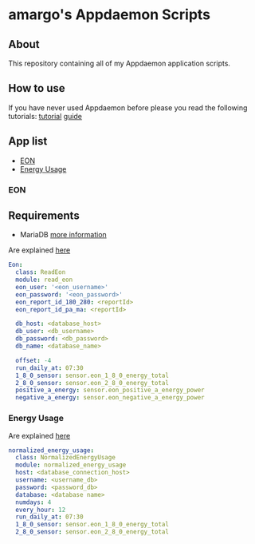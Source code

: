 # amargo's Appdaemon Scripts

## About

This repository containing all of my Appdaemon application scripts.

## How to use

If you have never used Appdaemon before please you read the following tutorials:
[tutorial](https://appdaemon.readthedocs.io/en/latest/HASS_TUTORIAL.html)
[guide](https://appdaemon.readthedocs.io/en/latest/APPGUIDE.html)

## App list

* [EON](#eon)
* [Energy Usage](#normalized_energy_usage)

### EON

## Requirements 
* MariaDB [more information](https://github.com/home-assistant/addons/blob/master/mariadb/DOCS.md)

Are explained [here](eon/README.md)

```yaml
Eon:
  class: ReadEon
  module: read_eon
  eon_user: '<eon_username>'
  eon_password: '<eon_password>'
  eon_report_id_180_280: <reportId>
  eon_report_id_pa_ma: <reportId>  

  db_host: <database_host>
  db_user: <db_username>
  db_password: <db_password>
  db_name: <database_name>

  offset: -4
  run_daily_at: 07:30
  1_8_0_sensor: sensor.eon_1_8_0_energy_total
  2_8_0_sensor: sensor.eon_2_8_0_energy_total
  positive_a_energy: sensor.eon_positive_a_energy_power
  negative_a_energy: sensor.eon_negative_a_energy_power 
```
### Energy Usage

Are explained [here](normalized_energy_usage/README.md)

```yaml
normalized_energy_usage:
  class: NormalizedEnergyUsage
  module: normalized_energy_usage
  host: <database_connection_host>
  username: <username_db>
  password: <password_db>
  database: <database name>
  numdays: 4
  every_hour: 12
  run_daily_at: 07:30
  1_8_0_sensor: sensor.eon_1_8_0_energy_total
  2_8_0_sensor: sensor.eon_2_8_0_energy_total
```
